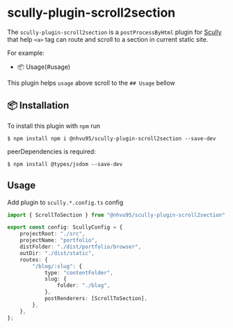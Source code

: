 # scully-plugin-scroll2section

The `scully-plugin-scroll2section` is a `postProcessByHtml` plugin for [Scully](http://scully.io/) that help `<a>` tag can route and scroll to a section in current static site.

For example:
* 📦 Usage(#usage)

This plugin helps `usage` above scroll to the `## Usage` bellow


## 📦 Installation

To install this plugin with `npm` run

```
$ npm install npm i @nhvu95/scully-plugin-scroll2section --save-dev
```

peerDependencies is required:

```
$ npm install @types/jsdom --save-dev
```

## Usage

Add plugin to `scully.*.config.ts` config

```typescript
import { ScrollToSection } from "@nhvu95/scully-plugin-scroll2section";

export const config: ScullyConfig = {
    projectRoot: "./src",
    projectName: "portfolio",
    distFolder: "./dist/portfolio/browser",
    outDir: "./dist/static",
    routes: {
        "/blog/:slug": {
            type: "contentFolder",
            slug: {
                folder: "./blog",
            },
            postRenderers: [ScrollToSection],
        },
    },
};

```
